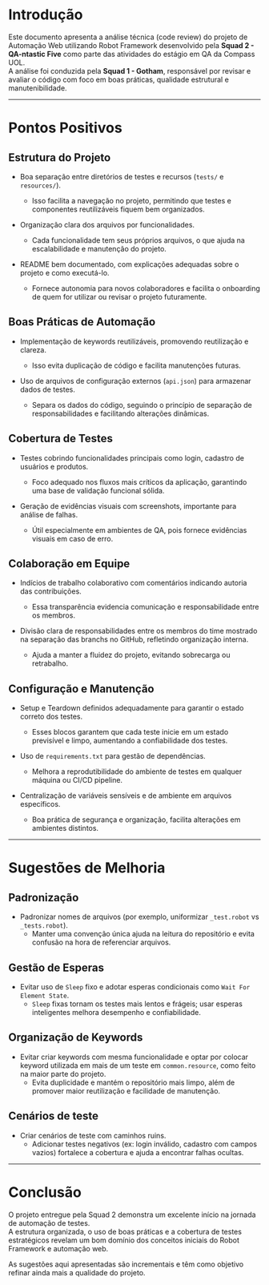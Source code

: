 # Introdução

Este documento apresenta a análise técnica (code review) do projeto de Automação Web utilizando Robot Framework desenvolvido pela **Squad 2 - QA-ntastic Five** como parte das atividades do estágio em QA da Compass UOL.  
A análise foi conduzida pela **Squad 1 - Gotham**, responsável por revisar e avaliar o código com foco em boas práticas, qualidade estrutural e manutenibilidade.

---

# Pontos Positivos

## Estrutura do Projeto

- Boa separação entre diretórios de testes e recursos (`tests/` e `resources/`).  
  - Isso facilita a navegação no projeto, permitindo que testes e componentes reutilizáveis fiquem bem organizados.

- Organização clara dos arquivos por funcionalidades.  
  - Cada funcionalidade tem seus próprios arquivos, o que ajuda na escalabilidade e manutenção do projeto.

- README bem documentado, com explicações adequadas sobre o projeto e como executá-lo.  
  - Fornece autonomia para novos colaboradores e facilita o onboarding de quem for utilizar ou revisar o projeto futuramente.

## Boas Práticas de Automação

- Implementação de keywords reutilizáveis, promovendo reutilização e clareza.  
  - Isso evita duplicação de código e facilita manutenções futuras.

- Uso de arquivos de configuração externos (`api.json`) para armazenar dados de testes.  
  - Separa os dados do código, seguindo o princípio de separação de responsabilidades e facilitando alterações dinâmicas.

## Cobertura de Testes

- Testes cobrindo funcionalidades principais como login, cadastro de usuários e produtos.  
  - Foco adequado nos fluxos mais críticos da aplicação, garantindo uma base de validação funcional sólida.

- Geração de evidências visuais com screenshots, importante para análise de falhas.  
  - Útil especialmente em ambientes de QA, pois fornece evidências visuais em caso de erro.

## Colaboração em Equipe

- Indícios de trabalho colaborativo com comentários indicando autoria das contribuições.  
  - Essa transparência evidencia comunicação e responsabilidade entre os membros.

- Divisão clara de responsabilidades entre os membros do time mostrado na separação das branchs no GitHub, refletindo organização interna.  
  - Ajuda a manter a fluidez do projeto, evitando sobrecarga ou retrabalho.

## Configuração e Manutenção

- Setup e Teardown definidos adequadamente para garantir o estado correto dos testes.  
  - Esses blocos garantem que cada teste inicie em um estado previsível e limpo, aumentando a confiabilidade dos testes.

- Uso de `requirements.txt` para gestão de dependências.  
  - Melhora a reprodutibilidade do ambiente de testes em qualquer máquina ou CI/CD pipeline.

- Centralização de variáveis sensíveis e de ambiente em arquivos específicos.  
  - Boa prática de segurança e organização, facilita alterações em ambientes distintos.

---

# Sugestões de Melhoria

## Padronização

- Padronizar nomes de arquivos (por exemplo, uniformizar `_test.robot` vs `_tests.robot`).  
  - Manter uma convenção única ajuda na leitura do repositório e evita confusão na hora de referenciar arquivos.

## Gestão de Esperas

- Evitar uso de `Sleep` fixo e adotar esperas condicionais como `Wait For Element State`.  
  - `Sleep` fixas tornam os testes mais lentos e frágeis; usar esperas inteligentes melhora desempenho e confiabilidade.

## Organização de Keywords

- Evitar criar keywords com mesma funcionalidade e optar por colocar keyword utilizada em mais de um teste em `common.resource`, como feito na maior parte do projeto.  
  - Evita duplicidade e mantém o repositório mais limpo, além de promover maior reutilização e facilidade de manutenção.

## Cenários de teste

- Criar cenários de teste com caminhos ruins.  
  - Adicionar testes negativos (ex: login inválido, cadastro com campos vazios) fortalece a cobertura e ajuda a encontrar falhas ocultas.

---

# Conclusão

O projeto entregue pela Squad 2 demonstra um excelente início na jornada de automação de testes.  
A estrutura organizada, o uso de boas práticas e a cobertura de testes estratégicos revelam um bom domínio dos conceitos iniciais do Robot Framework e automação web.

As sugestões aqui apresentadas são incrementais e têm como objetivo refinar ainda mais a qualidade do projeto.